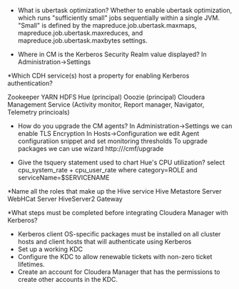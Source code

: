 * What is ubertask optimization?
Whether to enable ubertask optimization, which runs "sufficiently small" 
jobs sequentially within a single JVM. 
"Small" is defined by the mapreduce.job.ubertask.maxmaps, 
mapreduce.job.ubertask.maxreduces, 
and mapreduce.job.ubertask.maxbytes settings.

* Where in CM is the Kerberos Security Realm value displayed?
In Administration->Settings

*Which CDH service(s) host a property for enabling Kerberos authentication?

Zookeeper
YARN 
HDFS 
Hue (principal)
Ooozie (principal)
Cloudera Management Service (Activity monitor, Report manager, Navigator, Telemetry princioals)

* How do you upgrade the CM agents?
In Administration->Settings we can enable TLS Encryption
In Hosts->Configuration we edit Agent configuratiion snippet and set monitoring thresholds
To upgrade packages we can use wizard 
http://<CM host and port>/cmf/upgrade

* Give the tsquery statement used to chart Hue's CPU utilization?
select cpu_system_rate + cpu_user_rate where category=ROLE and serviceName=$SERVICENAME

*Name all the roles that make up the Hive service
Hive Metastore Server
WebHCat Server 
HiveServer2
Gateway

*What steps must be completed before integrating Cloudera Manager with Kerberos?

- Kerberos client OS-specific packages must be installed on all cluster hosts and client hosts that will authenticate using Kerberos
- Set up a working KDC
- Configure the KDC to allow renewable tickets with non-zero ticket lifetimes.
- Create an account for Cloudera Manager that has the permissions to create other accounts in the KDC. 

